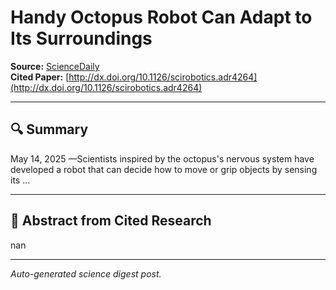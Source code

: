 # Handy Octopus Robot Can Adapt to Its Surroundings

**Source:** [ScienceDaily](https://www.sciencedaily.com/releases/2025/05/250514141656.htm)  
**Cited Paper:** [http://dx.doi.org/10.1126/scirobotics.adr4264](http://dx.doi.org/10.1126/scirobotics.adr4264)

---

## 🔍 Summary
May 14, 2025 —Scientists inspired by the octopus's nervous system have developed a robot that can decide how to move or grip objects by sensing its ...

---

## 📄 Abstract from Cited Research
nan

---

*Auto-generated science digest post.*
